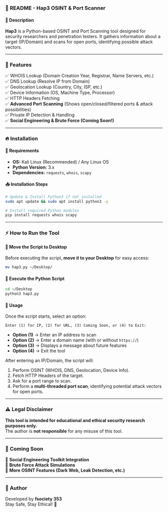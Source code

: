 ### 📌 **README - Hap3 OSINT & Port Scanner**  

#### 📖 **Description**  
**Hap3** is a Python-based OSINT and Port Scanning tool designed for security researchers and penetration testers. It gathers information about a target (IP/Domain) and scans for open ports, identifying possible attack vectors.  

---

### 🚀 **Features**
✅ WHOIS Lookup (Domain Creation Year, Registrar, Name Servers, etc.)  
✅ DNS Lookup (Resolve IP from Domain)  
✅ Geolocation Lookup (Country, City, ISP, etc.)  
✅ Device Information (OS, Machine Type, Processor)  
✅ HTTP Headers Fetching  
✅ **Advanced Port Scanning** (Shows open/closed/filtered ports & attack possibilities)  
✅ Private IP Detection & Handling  
✅ **Social Engineering & Brute Force (Coming Soon!)**  

---

### 🔥 **Installation**
#### 📌 **Requirements**
- **OS:** Kali Linux (Recommended) / Any Linux OS  
- **Python Version:** 3.x  
- **Dependencies:** `requests`, `whois`, `scapy`  

#### 📥 **Installation Steps**
```bash
# Update & Install Python3 if not installed
sudo apt update && sudo apt install python3 -y

# Install required Python modules
pip install requests whois scapy
```

---

### ⚡ **How to Run the Tool**
#### 🔴 **Move the Script to Desktop**
Before executing the script, **move it to your Desktop** for easy access:  
```bash
mv hap3.py ~/Desktop/
```
#### 🔵 **Execute the Python Script**
```bash
cd ~/Desktop
python3 hap3.py
```
#### 🔵 **Usage**
Once the script starts, select an option:
```
Enter (1) for IP, (2) for URL, (3) Coming Soon, or (4) to Exit:
```
- **Option (1)** → Enter an IP address to scan  
- **Option (2)** → Enter a domain name (with or without `https://`)  
- **Option (3)** → Displays a message about future features  
- **Option (4)** → Exit the tool  

After entering an IP/Domain, the script will:
1. Perform OSINT (WHOIS, DNS, Geolocation, Device Info).  
2. Fetch HTTP Headers of the target.  
3. Ask for a port range to scan.  
4. Perform a **multi-threaded port scan**, identifying potential attack vectors for open ports.  

---

### ⚠️ **Legal Disclaimer**
**This tool is intended for educational and ethical security research purposes only.**  
The author is **not responsible** for any misuse of this tool.  

---

### 🎯 **Coming Soon**
🔹 **Social Engineering Toolkit Integration**  
🔹 **Brute Force Attack Simulations**  
🔹 **More OSINT Features (Dark Web, Leak Detection, etc.)**  

---

### 📢 **Author**
Developed by **fsociety 353**  
Stay Safe, Stay Ethical! 🚀
